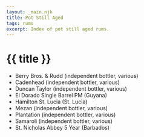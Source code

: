 ```yaml
---
layout: _main.njk
title: Pot Still Aged
tags: rums
excerpt: Index of pot still aged rums.
---
```

<!-- markdownlint-disable MD025 -->
# {{ title }}
<!-- markdownlint-disable MD025 -->

<div class="index">

* Berry Bros. & Rudd (independent bottler, various)
* Cadenhead (independent bottler, various)
* Duncan Taylor (independent bottler, various)
* El Dorado Single Barrel PM (Guyana)
* Hamilton St. Lucia (St. Lucia)
* Mezan (independent bottler, various)
* Plantation (independent bottler, various)
* Samaroli (independent bottler, various)
* St. Nicholas Abbey 5 Year (Barbados)

</div>
